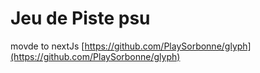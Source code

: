 # Jeu de Piste psu 

movde to nextJs [https://github.com/PlaySorbonne/glyph](https://github.com/PlaySorbonne/glyph)
